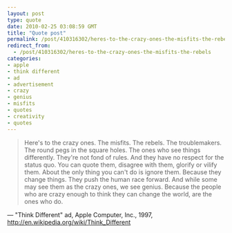 ```yaml
---
layout: post
type: quote
date: 2010-02-25 03:08:59 GMT
title: "Quote post"
permalink: /post/410316302/heres-to-the-crazy-ones-the-misfits-the-rebels
redirect_from: 
  - /post/410316302/heres-to-the-crazy-ones-the-misfits-the-rebels
categories:
- apple
- think different
- ad
- advertisement
- crazy
- genius
- misfits
- quotes
- creativity
- quotes
---
```

<blockquote>Here's to the crazy ones. The misfits. The rebels. The troublemakers. The round pegs in the square holes. The ones who see things differently. They're not fond of rules. And they have no respect for the status quo. You can quote them, disagree with them, glorify or vilify them. About the only thing you can't do is ignore them. Because they change things. They push the human race forward. And while some may see them as the crazy ones, we see genius. Because the people who are crazy enough to think they can change the world, are the ones who do.</blockquote>

 — "Think Different" ad, Apple Computer, Inc., 1997, http://en.wikipedia.org/wiki/Think_Different